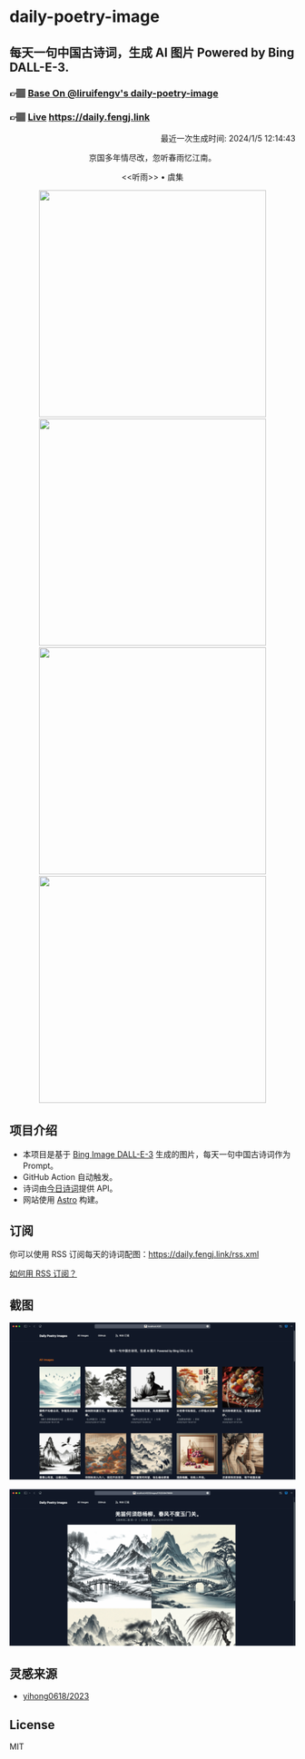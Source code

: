 
# daily-poetry-image

## 每天一句中国古诗词，生成 AI 图片 Powered by Bing DALL-E-3.

### 👉🏽 [Base On @liruifengv's daily-poetry-image](https://github.com/liruifengv/daily-poetry-image)

### 👉🏽 [Live](https://daily.fengj.link) https://daily.fengj.link

<p align="right">
  最近一次生成时间: 2024/1/5 12:14:43
</p>
<p align="center">
京国多年情尽改，忽听春雨忆江南。
</p>
<p align="center">
<<听雨>> • 虞集
</p>
<p align="center">
<img src="https://tse1.mm.bing.net/th/id/OIG.vpScR_lIcKs1AQDMtRbh" height="400" width="400" />
<img src="https://tse1.mm.bing.net/th/id/OIG.HK7gGVKNZYqp6.W_mu35" height="400" width="400" />
<img src="https://tse3.mm.bing.net/th/id/OIG.ze0jPPr_0005SANeBNQZ" height="400" width="400" />
<img src="https://tse3.mm.bing.net/th/id/OIG.gTvwrdeL6O_5_mDGD_2e" height="400" width="400" />
</p>

## 项目介绍

-   本项目是基于 [Bing Image DALL-E-3](https://www.bing.com/images/create) 生成的图片，每天一句中国古诗词作为 Prompt。
-   GitHub Action 自动触发。
-   诗词由[今日诗词](https://www.jinrishici.com/)提供 API。
-   网站使用 [Astro](https://astro.build) 构建。

## 订阅

你可以使用 RSS 订阅每天的诗词配图：https://daily.fengj.link/rss.xml

[如何用 RSS 订阅？](https://zhuanlan.zhihu.com/p/55026716)

## 截图

![图片列表](./screenshots/Snipaste_2023-12-28_21-00-26.png)

![图片详情](./screenshots/Snipaste_2023-12-28_21-00-53.png)

## 灵感来源

-   [yihong0618/2023](https://github.com/yihong0618/2023)

## License

MIT
